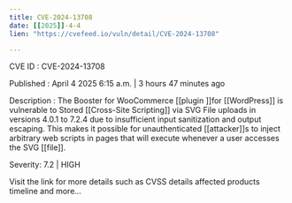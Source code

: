 ```yaml
---
title: CVE-2024-13708
date: [[2025]]-4-4
lien: "https://cvefeed.io/vuln/detail/CVE-2024-13708"

---
```


CVE ID : CVE-2024-13708

Published :  April 4
2025
6:15 a.m. | 3 hours
47 minutes ago

Description : The Booster for WooCommerce [[plugin ]]for [[WordPress]] is vulnerable to Stored [[Cross-Site Scripting]] via SVG File uploads in versions 4.0.1 to 7.2.4 due to insufficient input sanitization and output escaping. This makes it possible for unauthenticated [[attacker]]s to inject arbitrary web scripts in pages that will execute whenever a user accesses the SVG [[file]].

Severity: 7.2 | HIGH

Visit the link for more details
such as CVSS details
affected products
timeline
and more...

